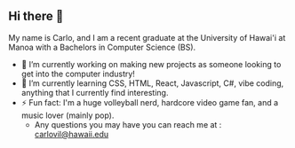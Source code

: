 ## Hi there 👋

My name is Carlo, and I am a recent graduate at the University of Hawai'i at Manoa with a Bachelors in Computer Science (BS).

- 🔭 I’m currently working on making new projects as someone looking to get into the computer industry!
- 🌱 I’m currently learning CSS, HTML, React, Javascript, C#, vibe coding, anything that I currently find interesting.
- ⚡ Fun fact: I'm a huge volleyball nerd, hardcore video game fan, and a music lover (mainly pop).
  - Any questions you may have you can reach me at : carlovil@hawaii.edu

<!--
**carloviloria/carloviloria** is a ✨ _special_ ✨ repository because its `README.md` (this file) appears on your GitHub profile.

Here are some ideas to get you started:

- 🔭 I’m currently working on ...
- 🌱 I’m currently learning ...
- 👯 I’m looking to collaborate on ...
- 🤔 I’m looking for help with ...
- 💬 Ask me about ...
- 📫 How to reach me: ...
- 😄 Pronouns: ...
- ⚡ Fun fact: ...
-->
